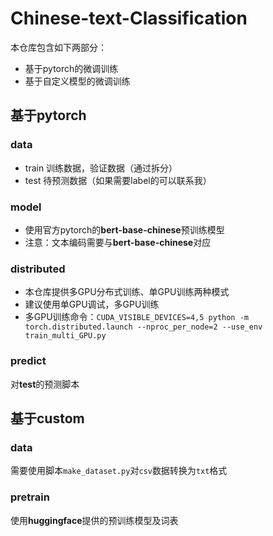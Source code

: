# Chinese-text-Classification
本仓库包含如下两部分：
- 基于pytorch的微调训练
- 基于自定义模型的微调训练

## 基于pytorch

### data
- train
训练数据，验证数据（通过拆分）
- test
待预测数据（如果需要label的可以联系我）

### model
- 使用官方pytorch的**bert-base-chinese**预训练模型
- 注意：文本编码需要与**bert-base-chinese**对应

### distributed
- 本仓库提供多GPU分布式训练、单GPU训练两种模式
- 建议使用单GPU调试，多GPU训练
- 多GPU训练命令：`CUDA_VISIBLE_DEVICES=4,5 python -m torch.distributed.launch --nproc_per_node=2 --use_env train_multi_GPU.py`

### predict
对**test**的预测脚本

## 基于custom

### data
需要使用脚本`make_dataset.py`对`csv`数据转换为`txt`格式

### pretrain
使用**huggingface**提供的预训练模型及词表
